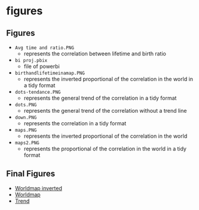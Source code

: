 # figures

## Figures

* `Avg time and ratio.PNG`
  * represents the correlation between lifetime and birth ratio
* `bi proj.pbix` 
  * file of powerbi
* `birthandlifetimeinamap.PNG` 
  * represents the inverted proportional of the correlation in the world in a tidy format
* `dots-tendance.PNG` 
  * represents the general trend of the correlation in a tidy format
* `dots.PNG` 
  * represents the general trend of the correlation without a trend line
* `down.PNG` 
  * represents the correlation in a tidy format
* `maps.PNG` 
  * represents the inverted proportional of the correlation in the world
* `maps2.PNG` 
  * represents the proportional of the correlation in the world in a tidy format

## Final Figures

* [Worldmap inverted](./final/birthandlifetimeinamap.PNG)
* [Worldmap](./final/maps.PNG)
* [Trend](./final/dots-tendance.PNG)
